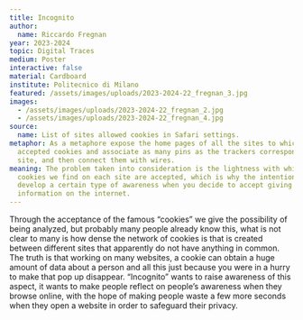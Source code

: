 ```yaml
---
title: Incognito
author:
  name: Riccardo Fregnan
year: 2023-2024
topic: Digital Traces
medium: Poster
interactive: false
material: Cardboard
institute: Politecnico di Milano
featured: /assets/images/uploads/2023-2024-22_fregnan_3.jpg
images:
  - /assets/images/uploads/2023-2024-22_fregnan_2.jpg
  - /assets/images/uploads/2023-2024-22_fregnan_4.jpg
source:
  name: List of sites allowed cookies in Safari settings.
metaphor: As a metaphore expose the home pages of all the sites to which I have
  accepted cookies and associate as many pins as the trackers correspond to that
  site, and then connect them with wires.
meaning: The problem taken into consideration is the lightness with which the
  cookies we find on each site are accepted, which is why the intention is to
  develop a certain type of awareness when you decide to accept giving your
  information on the internet.
---
```

Through the acceptance of the famous “cookies” we give the possibility of being analyzed, but probably many people already know this, what is not clear to many is how dense the network of cookies is that is created between different sites that apparently do not have anything in common. The truth is that working on many websites, a cookie can obtain a huge amount of data about a person and all this just because you were in a hurry to make that pop up disappear. “Incognito” wants to raise awareness of this aspect, it wants to make people reflect on people’s awareness when they browse online, with the hope of making people waste a few more seconds when they open a website in order to safeguard their privacy.